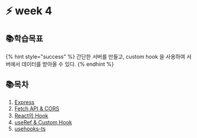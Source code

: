 # ⚡ week 4

## 📚학습목표

{% hint style="success" %}
간단한 서버를 만들고, custom hook 을 사용하여 서버에서 데이터를 받아올 수 있다.
{% endhint %}

## 📚목차

1. [Express](1.-express.md)
2. [Fetch API & CORS](2.-fetch-api-and-cors.md)
3. [React의 Hook](3.-react-hook.md)
4. [useRef & Custom Hook](4.-useref-and-custom-hook.md)
5. [usehooks-ts](5.-usehooks-ts.md)
